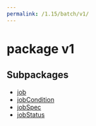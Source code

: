 ```yaml
---
permalink: /1.15/batch/v1/
---
```


# package v1



## Subpackages

* [job](batch-v1-job.md)
* [jobCondition](batch-v1-jobCondition.md)
* [jobSpec](batch-v1-jobSpec.md)
* [jobStatus](batch-v1-jobStatus.md)